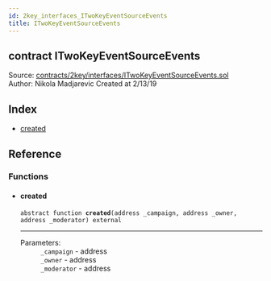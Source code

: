 ```yaml
---
id: 2key_interfaces_ITwoKeyEventSourceEvents
title: ITwoKeyEventSourceEvents
---
```


<div class="contract-doc"><div class="contract"><h2 class="contract-header"><span class="contract-kind">contract</span> ITwoKeyEventSourceEvents</h2><div class="source">Source: <a href="https://github.com/2keynet/web3-alpha/blob/v0.0.3/contracts/2key/interfaces/ITwoKeyEventSourceEvents.sol" target="_blank">contracts/2key/interfaces/ITwoKeyEventSourceEvents.sol</a></div><div class="author">Author: Nikola Madjarevic Created at 2/13/19</div></div><div class="index"><h2>Index</h2><ul><li><a href="2key_interfaces_ITwoKeyEventSourceEvents.html#created">created</a></li></ul></div><div class="reference"><h2>Reference</h2><div class="functions"><h3>Functions</h3><ul><li><div class="item function"><span id="created" class="anchor-marker"></span><h4 class="name">created</h4><div class="body"><code class="signature"><span>abstract </span>function <strong>created</strong><span>(address _campaign, address _owner, address _moderator) </span><span>external </span></code><hr/><dl><dt><span class="label-parameters">Parameters:</span></dt><dd><div><code>_campaign</code> - address</div><div><code>_owner</code> - address</div><div><code>_moderator</code> - address</div></dd></dl></div></div></li></ul></div></div></div>
